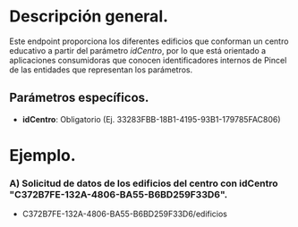 # Descripción general.

Este endpoint proporciona los diferentes edificios que conforman un centro educativo a partir del parámetro *idCentro*, por lo que está orientado a aplicaciones consumidoras que conocen identificadores internos de Pincel de las entidades que representan los parámetros.

## Parámetros específicos.

* **idCentro**: Obligatorio (Ej. 33283FBB-18B1-4195-93B1-179785FAC806)

# Ejemplo.
### A) Solicitud de datos de los edificios del centro con idCentro "C372B7FE-132A-4806-BA55-B6BD259F33D6".
* C372B7FE-132A-4806-BA55-B6BD259F33D6/edificios
